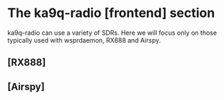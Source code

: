 # The ka9q-radio [frontend] section

ka9q-radio can use a variety of SDRs.  Here we will focus only on those typically used with wsprdaemon, RX888 and Airspy.

## [RX888]

## [Airspy]
